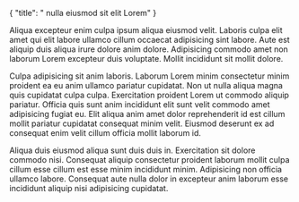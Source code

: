 {
  "title": " nulla eiusmod sit elit Lorem"
}

Aliqua excepteur enim culpa ipsum aliqua eiusmod velit. Laboris culpa elit amet qui elit labore ullamco cillum occaecat adipisicing sint labore. Aute est aliquip duis aliqua irure dolore anim dolore. Adipisicing commodo amet non laborum Lorem excepteur duis voluptate. Mollit incididunt sit mollit dolore.

Culpa adipisicing sit anim laboris. Laborum Lorem minim consectetur minim proident ea eu anim ullamco pariatur cupidatat. Non ut nulla aliqua magna quis cupidatat culpa culpa. Exercitation proident Lorem ut commodo aliquip pariatur. Officia quis sunt anim incididunt elit sunt velit commodo amet adipisicing fugiat eu. Elit aliqua anim amet dolor reprehenderit id est cillum mollit pariatur cupidatat consequat minim velit. Eiusmod deserunt ex ad consequat enim velit cillum officia mollit laborum id.

Aliqua duis eiusmod aliqua sunt duis duis in. Exercitation sit dolore commodo nisi. Consequat aliquip consectetur proident laborum mollit culpa cillum esse cillum est esse minim incididunt minim. Adipisicing non officia ullamco labore. Consequat aute nulla dolor in excepteur anim laborum esse incididunt aliquip nisi adipisicing cupidatat.